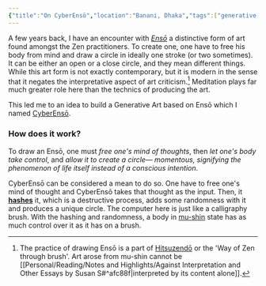 ```yaml
---
{"title":"On CyberEnsō","location":"Banani, Dhaka","tags":["generative-art","art"],"created":"2023-02-07T10:56:05+06:00","updated":"2023-02-07T11:29:01+06:00","dg-publish":true,"maturity":2,"permalink":"/personal/musings/on-cyber-enso/","dgPassFrontmatter":true}
---
```


A few years back, I have an encounter with _[Ensō](https://en.wikipedia.org/wiki/Ens%C5%8D)_ a distinctive form of art found amongst the Zen practitioners. To create one, one have to free his body from mind and draw a circle in ideally one stroke (or two sometimes). It can be either an open or a close circle, and they mean different things. While this art form is not exactly contemporary, but it is modern in the sense that it negates the interpretative aspect of art criticism.[^1] Meditation plays far much greater role here than the technics of producing the art.

This led me to an idea to build a Generative Art based on Ensō which I named [CyberEnsō](https://enso.utsob.me/).

### How does it work?
To draw an Ensō, one must _free one's mind of thoughts_, then _let one's body take control_, and _allow it to create a circle— momentous, signifying the phenomenon of life itself instead of a conscious intention_.

CyberEnsō can be considered a mean to do so. One have to free one's mind of thought and CyberEnsō takes that thought as the input. Then, it **[hashes](https://en.wikipedia.org/wiki/Hash_function)** it, which is a destructive process, adds some randomness with it and produces a unique circle. The computer here is just like a calligraphy brush. With the hashing and randomness, a body in [mu-shin](https://en.wikipedia.org/wiki/Mushin_(mental_state)) state has as much control over it as it has on a brush.

[^1]: The practice of drawing Ensō is a part of [Hitsuzendō](https://en.wikipedia.org/wiki/Hitsuzend%C5%8D#Philosophical_background) or the 'Way of Zen through brush'. Art arose from mu-shin cannot be [[Personal/Reading/Notes and Highlights/Against Interpretation and Other Essays by Susan S#^afc88f\|interpreted by its content alone]].